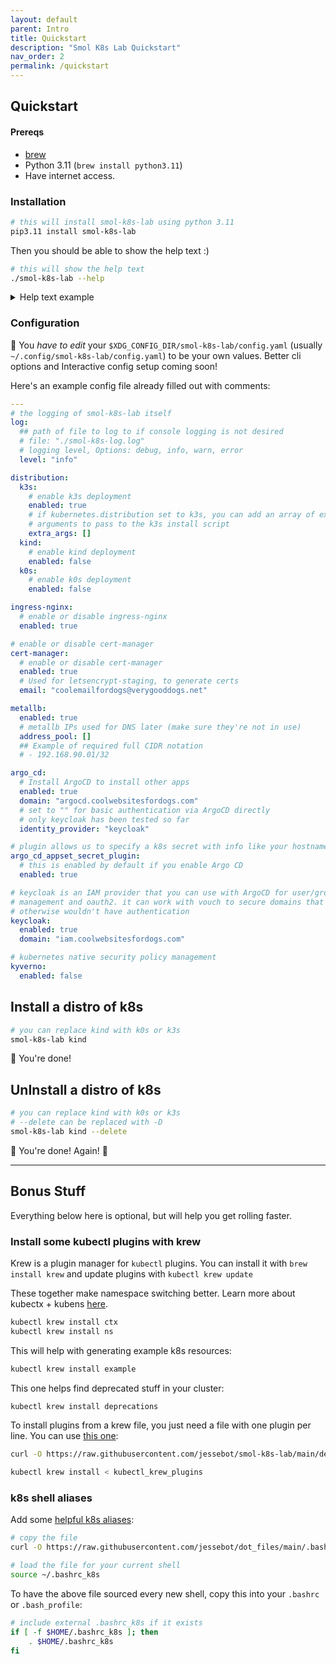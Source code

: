 ```yaml
---
layout: default
parent: Intro
title: Quickstart
description: "Smol K8s Lab Quickstart"
nav_order: 2
permalink: /quickstart
---
```


## Quickstart

#### Prereqs

- [brew](https://brew.sh)
- Python 3.11 (`brew install python3.11`)
- Have internet access.


### Installation

```bash
# this will install smol-k8s-lab using python 3.11
pip3.11 install smol-k8s-lab
```

Then you should be able to show the help text :)

```bash
# this will show the help text
./smol-k8s-lab --help
```

<details>
  <summary>Help text example</summary>

  <a href="https://raw.githubusercontent.com/jessebot/smol-k8s-lab/main/docs/screenshots/help_text.svg">
    <img src="https://raw.githubusercontent.com/jessebot/smol-k8s-lab/main/docs/screenshots/help_text.svg" alt="Output of smol-k8s-lab --help after cloning the directory and installing the prerequisites.">
  </a>

</details>


### Configuration

🔔 You *have to edit* your `$XDG_CONFIG_DIR/smol-k8s-lab/config.yaml` (usually `~/.config/smol-k8s-lab/config.yaml`) to be your own values. Better cli options and Interactive config setup coming soon!

Here's an example config file already filled out with comments:

```yaml
---
# the logging of smol-k8s-lab itself
log:
  ## path of file to log to if console logging is not desired
  # file: "./smol-k8s-log.log"
  # logging level, Options: debug, info, warn, error
  level: "info"

distribution:
  k3s:
    # enable k3s deployment
    enabled: true
    # if kubernetes.distribution set to k3s, you can add an array of extra
    # arguments to pass to the k3s install script
    extra_args: []
  kind:
    # enable kind deployment
    enabled: false
  k0s:
    # enable k0s deployment
    enabled: false

ingress-nginx:
  # enable or disable ingress-nginx
  enabled: true

# enable or disable cert-manager
cert-manager:
  # enable or disable cert-manager
  enabled: true
  # Used for letsencrypt-staging, to generate certs
  email: "coolemailfordogs@verygooddogs.net"

metallb:
  enabled: true
  # metallb IPs used for DNS later (make sure they're not in use)
  address_pool: []
  ## Example of required full CIDR notation
  # - 192.168.90.01/32

argo_cd:
  # Install ArgoCD to install other apps
  enabled: true
  domain: "argocd.coolwebsitesfordogs.com"
  # set to "" for basic authentication via ArgoCD directly
  # only keycloak has been tested so far
  identity_provider: "keycloak"

# plugin allows us to specify a k8s secret with info like your hostnames
argo_cd_appset_secret_plugin:
  # this is enabled by default if you enable Argo CD
  enabled: true

# keycloak is an IAM provider that you can use with ArgoCD for user/group
# management and oauth2. it can work with vouch to secure domains that
# otherwise wouldn't have authentication
keycloak:
  enabled: true
  domain: "iam.coolwebsitesfordogs.com"

# kubernetes native security policy management
kyverno:
  enabled: false
```

## Install a distro of k8s

```bash
# you can replace kind with k0s or k3s
smol-k8s-lab kind
```

🎉 You're done!

## UnInstall a distro of k8s

```bash
# you can replace kind with k0s or k3s
# --delete can be replaced with -D
smol-k8s-lab kind --delete
```

🎉 You're done! Again! 🎉

<hr>

## Bonus Stuff
Everything below here is optional, but will help you get rolling faster.

### Install some kubectl plugins with krew
Krew is a plugin manager for `kubectl` plugins. You can install it with `brew install krew` and update plugins with `kubectl krew update`

These together make namespace switching better. Learn more about kubectx + kubens [here](https://github.com/ahmetb/kubectx).

```bash
kubectl krew install ctx
kubectl krew install ns
```

This will help with generating example k8s resources:

```bash
kubectl krew install example
```

This one helps find deprecated stuff in your cluster:

```bash
kubectl krew install deprecations
```

To install plugins from a krew file, you just need a file with one plugin per line. You can use [this one](https://raw.githubusercontent.com/jessebot/smol-k8s-lab/main/deps/kubectl_krew_plugins):

```bash
curl -O https://raw.githubusercontent.com/jessebot/smol-k8s-lab/main/deps/kubectl_krew_plugins

kubectl krew install < kubectl_krew_plugins
```

### k8s shell aliases

Add some [helpful k8s aliases](https://github.com/jessebot/dot_files/blob/main/.bashrc_k8s):

```bash
# copy the file
curl -O https://raw.githubusercontent.com/jessebot/dot_files/main/.bashrc_k8s

# load the file for your current shell
source ~/.bashrc_k8s
```

To have the above file sourced every new shell, copy this into your `.bashrc` or `.bash_profile`:

```bash
# include external .bashrc_k8s if it exists
if [ -f $HOME/.bashrc_k8s ]; then
    . $HOME/.bashrc_k8s
fi
```
